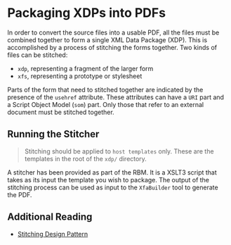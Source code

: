 # Packaging XDPs into PDFs

In order to convert the source files into a usable PDF, all the files must be combined together to form a single XML Data Package (XDP). This is accomplished by a process of stitching the forms together. Two kinds of files can be stitched:

- `xdp`, representing a fragment of the larger form
- `xfs`, representing a prototype or stylesheet

Parts of the form that need to stitched together are indicated by the presence of the `usehref` attribute. These attributes can have a `URI` part and a Script Object Model (`som`) part. Only those that refer to an external document must be stitched together.

## Running the Stitcher

> Stitching should be applied to `host templates` only. These are the templates in the root of the `xdp/` directory.

A stitcher has been provided as part of the RBM. It is a XSLT3 script that takes as its input the template you wish to package. The output of the stitching process can be used as input to the `XfaBuilder` tool to generate the PDF.

## Additional Reading

- [Stitching Design Pattern](https://blogs.adobe.com/formfeed/2011/01/form-stitching-design-pattern.html)
